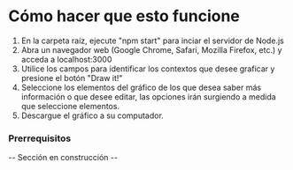 # Cómo hacer que esto funcione

1. En la carpeta raíz, ejecute "npm start" para inciar el servidor de Node.js
1. Abra un navegador web (Google Chrome, Safari, Mozilla Firefox, etc.) y acceda a localhost:3000
1. Utilice los campos para identificar los contextos que desee graficar y presione el botón "Draw it!"
1. Seleccione los elementos del gráfico de los que desea saber más información o que desee editar, las opciones irán surgiendo a medida que seleccione elementos.
1. Descargue el gráfico a su computador.

### Prerrequisitos

-- Sección en construcción --
